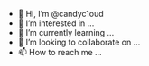 - 👋 Hi, I’m @candyc1oud
- 👀 I’m interested in ...
- 🌱 I’m currently learning ...
- 💞️ I’m looking to collaborate on ...
- 📫 How to reach me ...

<!---
candyc1oud/candyc1oud is a ✨ special ✨ repository because its `README.md` (this file) appears on your GitHub profile.
You can click the Preview link to take a look at your changes.
--->
